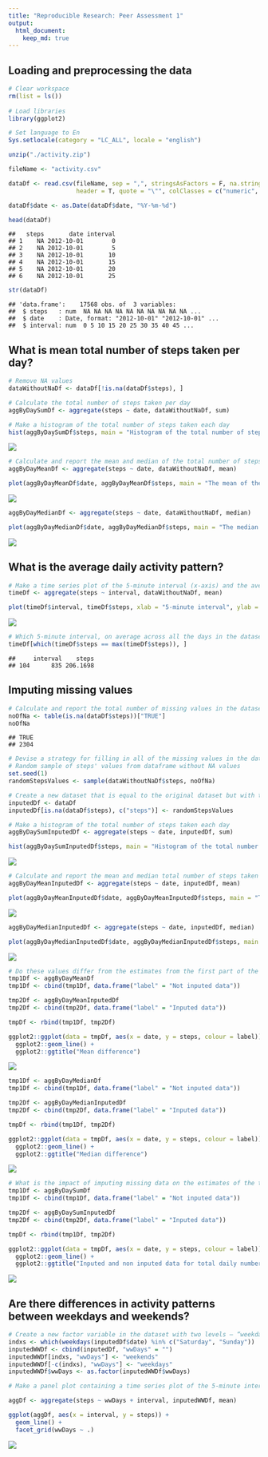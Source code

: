 ```yaml
---
title: "Reproducible Research: Peer Assessment 1"
output: 
  html_document:
    keep_md: true
---
```



## Loading and preprocessing the data


```r
# Clear workspace
rm(list = ls())
   
# Load libraries
library(ggplot2)

# Set language to En
Sys.setlocale(category = "LC_ALL", locale = "english")
```


```r
unzip("./activity.zip")

fileName <- "activity.csv"

dataDf <- read.csv(fileName, sep = ",", stringsAsFactors = F, na.strings = "NA", 
                   header = T, quote = "\"", colClasses = c("numeric", "character", "numeric"))

dataDf$date <- as.Date(dataDf$date, "%Y-%m-%d")

head(dataDf)
```

```
##   steps       date interval
## 1    NA 2012-10-01        0
## 2    NA 2012-10-01        5
## 3    NA 2012-10-01       10
## 4    NA 2012-10-01       15
## 5    NA 2012-10-01       20
## 6    NA 2012-10-01       25
```

```r
str(dataDf)
```

```
## 'data.frame':	17568 obs. of  3 variables:
##  $ steps   : num  NA NA NA NA NA NA NA NA NA NA ...
##  $ date    : Date, format: "2012-10-01" "2012-10-01" ...
##  $ interval: num  0 5 10 15 20 25 30 35 40 45 ...
```


## What is mean total number of steps taken per day?


```r
# Remove NA values
dataWithoutNaDf <- dataDf[!is.na(dataDf$steps), ]

# Calculate the total number of steps taken per day
aggByDaySumDf <- aggregate(steps ~ date, dataWithoutNaDf, sum)

# Make a histogram of the total number of steps taken each day
hist(aggByDaySumDf$steps, main = "Histogram of the total number of steps taken each day")
```

![](PA1_template_files/figure-html/mean-1.png)<!-- -->

```r
# Calculate and report the mean and median of the total number of steps taken per day
aggByDayMeanDf <- aggregate(steps ~ date, dataWithoutNaDf, mean)

plot(aggByDayMeanDf$date, aggByDayMeanDf$steps, main = "The mean of the total number of steps taken per day", xlab = "Day", ylab = "Mean")
```

![](PA1_template_files/figure-html/mean-2.png)<!-- -->

```r
aggByDayMedianDf <- aggregate(steps ~ date, dataWithoutNaDf, median)

plot(aggByDayMedianDf$date, aggByDayMedianDf$steps, main = "The median of the total number of steps taken per day", xlab = "Day", ylab = "Median")
```

![](PA1_template_files/figure-html/mean-3.png)<!-- -->


## What is the average daily activity pattern?


```r
# Make a time series plot of the 5-minute interval (x-axis) and the average number of steps taken, averaged across all days (y-axis)
timeDf <- aggregate(steps ~ interval, dataWithoutNaDf, mean)

plot(timeDf$interval, timeDf$steps, xlab = "5-minute interval", ylab = "Average number of steps", type = "l")
```

![](PA1_template_files/figure-html/mean-daily-1.png)<!-- -->

```r
# Which 5-minute interval, on average across all the days in the dataset, contains the maximum number of steps?
timeDf[which(timeDf$steps == max(timeDf$steps)), ]
```

```
##     interval    steps
## 104      835 206.1698
```

## Imputing missing values


```r
# Calculate and report the total number of missing values in the dataset (i.e. the total number of rows with NAs)
noOfNa <- table(is.na(dataDf$steps))["TRUE"]
noOfNa
```

```
## TRUE 
## 2304
```

```r
# Devise a strategy for filling in all of the missing values in the dataset. 
# Random sample of steps' values from dataframe without NA values
set.seed(1)
randomStepsValues <- sample(dataWithoutNaDf$steps, noOfNa)

# Create a new dataset that is equal to the original dataset but with the missing data filled in.
inputedDf <- dataDf
inputedDf[is.na(dataDf$steps), c("steps")] <- randomStepsValues

# Make a histogram of the total number of steps taken each day  
aggByDaySumInputedDf <- aggregate(steps ~ date, inputedDf, sum)

hist(aggByDaySumInputedDf$steps, main = "Histogram of the total number of steps taken each day - inputed values")
```

![](PA1_template_files/figure-html/imputing-1.png)<!-- -->

```r
# Calculate and report the mean and median total number of steps taken per day. 
aggByDayMeanInputedDf <- aggregate(steps ~ date, inputedDf, mean)

plot(aggByDayMeanInputedDf$date, aggByDayMeanInputedDf$steps, main = "The mean of the total number of steps taken per day - inputed values", xlab = "Day", ylab = "Mean")
```

![](PA1_template_files/figure-html/imputing-2.png)<!-- -->

```r
aggByDayMedianInputedDf <- aggregate(steps ~ date, inputedDf, median)

plot(aggByDayMedianInputedDf$date, aggByDayMedianInputedDf$steps, main = "The median of the total number of steps taken per day - inputed values", xlab = "Day", ylab = "Median")
```

![](PA1_template_files/figure-html/imputing-3.png)<!-- -->

```r
# Do these values differ from the estimates from the first part of the assignment? 
tmp1Df <- aggByDayMeanDf
tmp1Df <- cbind(tmp1Df, data.frame("label" = "Not inputed data"))

tmp2Df <- aggByDayMeanInputedDf
tmp2Df <- cbind(tmp2Df, data.frame("label" = "Inputed data"))

tmpDf <- rbind(tmp1Df, tmp2Df)

ggplot2::ggplot(data = tmpDf, aes(x = date, y = steps, colour = label)) + 
  ggplot2::geom_line() +
  ggplot2::ggtitle("Mean difference")
```

![](PA1_template_files/figure-html/imputing-4.png)<!-- -->

```r
tmp1Df <- aggByDayMedianDf
tmp1Df <- cbind(tmp1Df, data.frame("label" = "Not inputed data"))

tmp2Df <- aggByDayMedianInputedDf
tmp2Df <- cbind(tmp2Df, data.frame("label" = "Inputed data"))

tmpDf <- rbind(tmp1Df, tmp2Df)

ggplot2::ggplot(data = tmpDf, aes(x = date, y = steps, colour = label)) + 
  ggplot2::geom_line() +
  ggplot2::ggtitle("Median difference")
```

![](PA1_template_files/figure-html/imputing-5.png)<!-- -->

```r
# What is the impact of imputing missing data on the estimates of the total daily number of steps?
tmp1Df <- aggByDaySumDf
tmp1Df <- cbind(tmp1Df, data.frame("label" = "Not inputed data"))

tmp2Df <- aggByDaySumInputedDf
tmp2Df <- cbind(tmp2Df, data.frame("label" = "Inputed data"))

tmpDf <- rbind(tmp1Df, tmp2Df)

ggplot2::ggplot(data = tmpDf, aes(x = date, y = steps, colour = label)) + 
  ggplot2::geom_line() +
  ggplot2::ggtitle("Inputed and non inputed data for total daily number of steps")
```

![](PA1_template_files/figure-html/imputing-6.png)<!-- -->

## Are there differences in activity patterns between weekdays and weekends?


```r
# Create a new factor variable in the dataset with two levels – “weekday” and “weekend” indicating whether a given date is a weekday or weekend day.
indxs <- which(weekdays(inputedDf$date) %in% c("Saturday", "Sunday"))
inputedWWDf <- cbind(inputedDf, "wwDays" = "")
inputedWWDf[indxs, "wwDays"] <- "weekends"
inputedWWDf[-c(indxs), "wwDays"] <- "weekdays"
inputedWWDf$wwDays <- as.factor(inputedWWDf$wwDays)

# Make a panel plot containing a time series plot of the 5-minute interval (x-axis) and the average number of steps taken, averaged across all weekday days or weekend days (y-axis).

aggDf <- aggregate(steps ~ wwDays + interval, inputedWWDf, mean)

ggplot(aggDf, aes(x = interval, y = steps)) + 
  geom_line() +
  facet_grid(wwDays ~ .)
```

![](PA1_template_files/figure-html/diff-acti-1.png)<!-- -->
